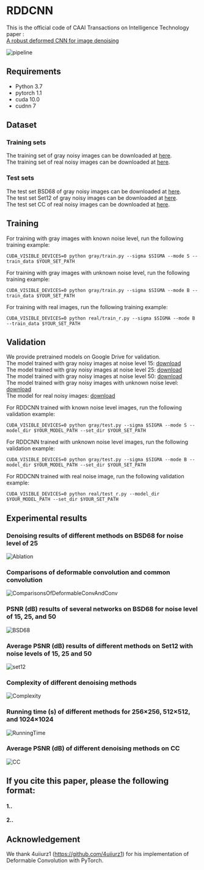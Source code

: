 # RDDCNN 
This is the official code of CAAI Transactions on Intelligence Technology paper :<br>
[A robust deformed CNN for image denoising]()<br>

![pipeline](./RDDCNN/pipeline.jpg)

## Requirements
- Python 3.7
- pytorch 1.1
- cuda 10.0
- cudnn 7

## Dataset
### Training sets
The training set of gray noisy images can be downloaded at [here](https://drive.google.com/file/d/1NlmMR4RtWBar04stavxuAserPryGfoT0/view?usp=sharing).  
The training set of real noisy images can be downloaded at [here](https://drive.google.com/file/d/1zsYoxREQx8EcP0THS9ZqNehriegaqoxz/view?usp=sharing).
### Test sets
The test set BSD68 of gray noisy images can be downloaded at [here](https://drive.google.com/file/d/1lxXQ_buMll_JVWxKpk5fp0jduW5F_MHe/view?usp=sharing).  
The test set Set12 of gray noisy images can be downloaded at [here](https://drive.google.com/file/d/1cpQwFpNv1MXsM5bJkIumYfww8EPtlkWf/view?usp=sharing).  
The test set CC of real noisy images can be downloaded at [here](https://drive.google.com/file/d/17DE-SV85Slu2foC0F0Ftob5VmRrHWI2h/view?usp=sharing ).  

## Training
For training with gray images with known noise level, run the following training example:
```shell
CUDA_VISIBLE_DEVICES=0 python gray/train.py --sigma $SIGMA --mode S --train_data $YOUR_SET_PATH
```
For training with gray images with unknown noise level, run the following training example:
```shell
CUDA_VISIBLE_DEVICES=0 python gray/train.py --sigma $SIGMA --mode B --train_data $YOUR_SET_PATH
```
For training with real images, run the following training example:
```shell
CUDA_VISIBLE_DEVICES=0 python real/train_r.py --sigma $SIGMA --mode B --train_data $YOUR_SET_PATH
```

## Validation
We provide pretrained models on Google Drive for validation.  
The model trained with gray noisy images at noise level 15: [download](https://drive.google.com/file/d/1T-DvCBR97ZS9_QexC2kPzh8gsCuPW6d0/view?usp=sharing)  
The model trained with gray noisy images at noise level 25: [download](https://drive.google.com/file/d/16AmrwkGSxJCJcJbmPgGIJT-Ej8KW4RJ9/view?usp=sharing)  
The model trained with gray noisy images at noise level 50: [download](https://drive.google.com/file/d/1uLXr6DQdbY3bHfnC9O3WxCoLkY6GD11t/view?usp=sharing)  
The model trained with gray noisy images with unknown noise level: [download](https://drive.google.com/file/d/1Z2sUN2hflaRy9YsZZ7Z0ELJqTQMgeSjH/view?usp=sharing)  
The model for real noisy images: [download](https://drive.google.com/file/d/1fA2Pz-y2ytW7igg0ItlB_qW829ce52tS/view?usp=sharing)

For RDDCNN trained with known noise level images, run the following validation example:
```shell
CUDA_VISIBLE_DEVICES=0 python gray/test.py --sigma $SIGMA --mode S --model_dir $YOUR_MODEL_PATH --set_dir $YOUR_SET_PATH
```
For RDDCNN trained with unknown noise level images, run the following validation example:
```shell
CUDA_VISIBLE_DEVICES=0 python gray/test.py --sigma $SIGMA --mode B --model_dir $YOUR_MODEL_PATH --set_dir $YOUR_SET_PATH
```
For RDDCNN trained with real noise image, run the following validation example:
```shell
CUDA_VISIBLE_DEVICES=0 python real/test_r.py --model_dir $YOUR_MODEL_PATH --set_dir $YOUR_SET_PATH
```

## Experimental results
### Denoising results of different methods on BSD68 for noise level of 25
![Ablation](https://github.com/hellloxiaotian/RDDCNN/ExperimetnalResults/Ablation.png)
### Comparisons of deformable convolution and common convolution
![ComparisonsOfDeformableConvAndConv](https://github.com/hellloxiaotian/RDDCNN/ExperimetnalResults/ComparisonsOfDeformableConvAndConv.png)
### PSNR (dB) results of several networks on BSD68 for noise level of 15, 25, and 50
![BSD68](https://github.com/hellloxiaotian/RDDCNN/ExperimetnalResults/BSD68.png)
### Average PSNR (dB) results of different methods on Set12 with noise levels of 15, 25 and 50
![set12](https://github.com/hellloxiaotian/RDDCNN/ExperimetnalResults/Set12.png)
### Complexity of different denoising methods
![Complexity](https://github.com/hellloxiaotian/RDDCNN/ExperimetnalResults/Complexity.png)
### Running time (s) of different methods for  256×256, 512×512, and 1024×1024
![RunningTime](https://github.com/hellloxiaotian/RDDCNN/ExperimetnalResults/RunningTime.png)
### Average PSNR (dB) of different denoising methods on CC
![CC](https://github.com/hellloxiaotian/RDDCNN/ExperimetnalResults/CC.png)

## If you cite this paper, please the following format:  
#### 1..  
#### 2..

## Acknowledgement
We thank 4uiiurz1 (https://github.com/4uiiurz1) for his implementation of Deformable Convolution with PyTorch.

